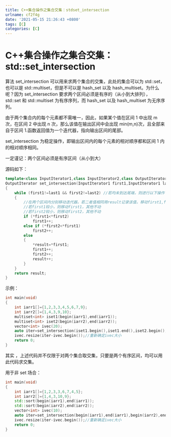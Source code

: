 ```yaml
---
title: C++集合操作之集合交集：stdset_intersection
urlname: cf2f4g
date: '2021-05-15 21:26:43 +0800'
tags: [C]
categories: [C]
---
```


# C++集合操作之集合交集：std::set_intersection

算法 set_intersection 可以用来求两个集合的交集，此处的集合可以为 std::set，也可以是 std::multiset，但是不可以是 hash_set 以及 hash_multiset。为什么呢？因为 set_intersection 要求两个区间必须是有序的（从小到大排列），std::set 和 std::multiset 为有序序列，而 hash_set 以及 hash_multiset 为无序序列。

由于两个集合内的每个元素都不需唯一，因此，如果某个值在区间 1 中出现 m 次，在区间 2 中出现 n 次，那么该值在输出区间中会出现 min(m,n)次，且全部来自于区间 1.函数返回值为一个迭代器，指向输出区间的尾部。

set_intersection 为稳定操作，即输出区间内的每个元素的相对顺序都和区间 1 内的相对顺序相同。

一定谨记：两个区间必须是有序区间（从小到大）

源码如下：

```cpp
template<class InputIterator1,class InputIterator2,class OutputIterator>
OutputIterator set_intersection(InputIterator1 first1,InputIterator1 last1,InputIterator2 first2,InputIterator2 last2,OutputIterator result)
{
	while (first1!=last1 && first2!=last2) //若均未到达尾端，则进行以下操作
	{
		//在两个区间内分别移动迭代器。若二者值相同用result记录该值，移动first1,first2和result
		//若first1较小，则移动first1，其他不动
		//若first2较小，则移动first2，其他不动
		if (*first1<*first2)
			first1++;
		else if (*first2<*first1)
			first2++;
		else
		{
			*result=*first1;
			first1++;
			first2++;
			result++;
		}
	}
	return result;
}
```

示例：

```cpp
int main(void)
{
	int iarr1[]={1,2,3,3,4,5,6,7,9};
	int iarr2[]={1,4,3,9,10};
	multiset<int> iset1(begin(iarr1),end(iarr1));
	multiset<int> iset2(begin(iarr2),end(iarr2));
	vector<int> ivec(20);
	auto iter=set_intersection(iset1.begin(),iset1.end(),iset2.begin(),iset2.end(),ivec.begin());	//ivec为：1,3,4,9
	ivec.resize(iter-ivec.begin());//重新确定ivec大小
	return 0;
}
```

其实 ，上述代码并不仅限于对两个集合取交集，只要是两个有序区间，均可以用此代码求交集。

用于非 set 场合：

```cpp
int main(void)
{
	int iarr1[]={1,2,3,3,6,7,4,5};
	int iarr2[]={1,4,3,10,9};
	std::sort(begin(iarr1),end(iarr1));
	std::sort(begin(iarr2),end(iarr2));
	vector<int> ivec(10);
	auto iter=set_intersection(begin(iarr1),end(iarr1),begin(iarr2),end(iarr2),ivec.begin());	//ivec为：1,2,4,9
	ivec.resize(iter-ivec.begin());//重新确定ivec大小
	return 0;
}
```
